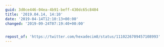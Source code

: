 ```yaml
---
guid: 3d0ce446-04ea-4b91-beff-430dc65c8404
title: '2019.04.14, 14:10'
date: '2019-04-14T12:10:13+00:00'
changed: '2019-09-24T07:19:40+00:00'


repost_of: 'https://twitter.com/hexadecim8/status/1110226709457108993'
---
```


